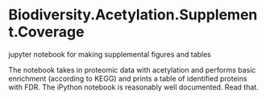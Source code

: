 # Biodiversity.Acetylation.Supplement.Coverage
jupyter notebook for making supplemental figures and tables


The notebook takes in proteomic data with acetylation and performs basic enrichment (according to KEGG) and prints a 
table of identified proteins with FDR. The iPython notebook is reasonably well documented. Read that.
